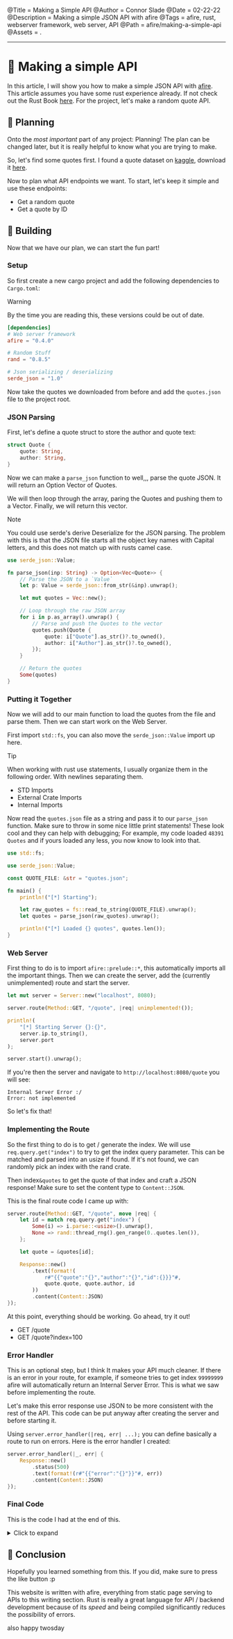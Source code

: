@Title = Making a Simple API
@Author = Connor Slade
@Date = 02-22-22
@Description = Making a simple JSON API with afire
@Tags = afire, rust, webserver framework, web server, API
@Path = afire/making-a-simple-api
@Assets = .

---

# 🧵 Making a simple API

In this article, I will show you how to make a simple JSON API with [afire][afire].
This article assumes you have some rust experience already.
If not check out the Rust Book [here][rust-book].
For the project, let's make a random quote API.

## 🏈 Planning

Onto the _most important_ part of any project: Planning!
The plan can be changed later, but it is really helpful to know what you are trying to make.

So, let's find some quotes first. I found a quote dataset on [kaggle][kaggle], download it [here][quote-dataset].

Now to plan what API endpoints we want.
To start, let's keep it simple and use these endpoints:

- Get a random quote
- Get a quote by ID

## 🏨 Building

Now that we have our plan, we can start the fun part!

### Setup

So first create a new cargo project and add the following dependencies to `Cargo.toml`:

<div ad warn>
  Warning

  By the time you are reading this, these versions could be out of date.
</div>

```toml
[dependencies]
# Web server framework
afire = "0.4.0"

# Random Stuff
rand = "0.8.5"

# Json serializing / deserializing
serde_json = "1.0"
```

Now take the quotes we downloaded from before and add the `quotes.json` file to the project root.

### JSON Parsing

First, let's define a quote struct to store the author and quote text:

```rust
struct Quote {
    quote: String,
    author: String,
}
```

Now we can make a `parse_json` function to well,,, parse the quote JSON.
It will return an Option Vector of Quotes.

We will then loop through the array, paring the Quotes and pushing them to a Vector.
Finally, we will return this vector.

<div ad note>
  Note

  You could use serde's derive Deserialize for the JSON parsing.
  The problem with this is that the JSON file starts all the object key names with Capital letters,
  and this does not match up with rusts camel case.
</div>

```rust
use serde_json::Value;

fn parse_json(inp: String) -> Option<Vec<Quote>> {
    // Parse the JSON to a `Value`
    let p: Value = serde_json::from_str(&inp).unwrap();

    let mut quotes = Vec::new();

    // Loop through the raw JSON array
    for i in p.as_array().unwrap() {
        // Parse and push the Quotes to the vector
        quotes.push(Quote {
            quote: i["Quote"].as_str()?.to_owned(),
            author: i["Author"].as_str()?.to_owned(),
        });
    }

    // Return the quotes
    Some(quotes)
}
```

### Putting it Together

Now we will add to our main function to load the quotes from the file and parse them.
Then we can start work on the Web Server.

First import `std::fs`, you can also move the `serde_json::Value` import up here.

<div ad tip>
  Tip

  When working with rust use statements, I usually organize them in the following order.
  With newlines separating them.

  - STD Imports
  - External Crate Imports
  - Internal Imports
</div>

Now read the `quotes.json` file as a string and pass it to our `parse_json` function.
Make sure to throw in some nice little print statements!
These look cool and they can help with debugging;
For example, my code loaded `48391 Quotes` and if yours loaded any less, you now know to look into that.

```rust
use std::fs;

use serde_json::Value;

const QUOTE_FILE: &str = "quotes.json";

fn main() {
    println!("[*] Starting");

    let raw_quotes = fs::read_to_string(QUOTE_FILE).unwrap();
    let quotes = parse_json(raw_quotes).unwrap();

    println!("[*] Loaded {} quotes", quotes.len());
}
```

### Web Server

First thing to do is to import `afire::prelude::*`, this automatically imports all the important things.
Then we can create the server, add the (currently unimplemented) route and start the server.

```rust
let mut server = Server::new("localhost", 8080);

server.route(Method::GET, "/quote", |req| unimplemented!());

println!(
    "[*] Starting Server {}:{}",
    server.ip.to_string(),
    server.port
);

server.start().unwrap();
```

If you're then the server and navigate to `http://localhost:8080/quote` you will see:

```
Internal Server Error :/
Error: not implemented
```

So let's fix that!

### Implementing the Route

So the first thing to do is to get / generate the index.
We will use `req.query.get("index")` to try to get the index query parameter.
This can be matched and parsed into an usize if found.
If it's not found, we can randomly pick an index with the rand crate.

Then index`&quotes` to get the quote of that index and craft a JSON response!
Make sure to set the content type to `Content::JSON`.

This is the final route code I came up with:

```rust
server.route(Method::GET, "/quote", move |req| {
    let id = match req.query.get("index") {
        Some(i) => i.parse::<usize>().unwrap(),
        None => rand::thread_rng().gen_range(0..quotes.len()),
    };

    let quote = &quotes[id];

    Response::new()
        .text(format!(
            r#"{{"quote":"{}","author":"{}","id":{}}}"#,
            quote.quote, quote.author, id
        ))
        .content(Content::JSON)
});
```

At this point, everything should be working.
Go ahead, try it out!

- GET /quote
- GET /quote?index=100

### Error Handler

This is an optional step, but I think It makes your API much cleaner.
If there is an error in your route, for example, if someone tries to get index `99999999` afire will automatically return an Internal Server Error.
This is what we saw before implementing the route.

Let's make this error response use JSON to be more consistent with the rest of the API.
This code can be put anyway after creating the server and before starting it.

Using `server.error_handler(|req, err| ...);` you can define basically a route to run on errors.
Here is the error handler I created:

```rust
server.error_handler(|_, err| {
    Response::new()
        .status(500)
        .text(format!(r#"{{"error":"{}"}}"#, err))
        .content(Content::JSON)
});
```

### Final Code

This is the code I had at the end of this.

<details>
<summary>Click to expand</summary>

```rust
use std::fs;

use afire::prelude::*;
use rand::{self, Rng};
use serde_json::Value;

const QUOTE_FILE: &str = "quotes.json";

struct Quote {
    quote: String,
    author: String,
}

fn main() {
    println!("[*] Starting");

    let raw_quotes = fs::read_to_string(QUOTE_FILE).unwrap();
    let quotes = parse_json(raw_quotes).unwrap();

    println!("[*] Loaded {} quotes", quotes.len());

    let mut server = Server::new("localhost", 8080);

    server.error_handler(|_, err| {
        Response::new()
            .status(500)
            .text(format!(r#"{{"error":"{}"}}"#, err))
            .content(Content::JSON)
    });

    server.route(Method::GET, "/quote", move |req| {
        let id = match req.query.get("index") {
            Some(i) => i.parse::<usize>().unwrap(),
            None => rand::thread_rng().gen_range(0..quotes.len()),
        };

        let quote = &quotes[id];

        Response::new()
            .text(format!(
                r#"{{"quote":"{}","author":"{}","id":{}}}"#,
                quote.quote, quote.author, id
            ))
            .content(Content::JSON)
    });

    println!(
        "[*] Starting Server {}:{}",
        server.ip.to_string(),
        server.port
    );

    server.start().unwrap();
}

fn parse_json(inp: String) -> Option<Vec<Quote>> {
    let p: Value = serde_json::from_str(&inp).unwrap();

    let mut quotes = Vec::new();
    for i in p.as_array().unwrap() {
        quotes.push(Quote {
            quote: i["Quote"].as_str()?.to_owned(),
            author: i["Author"].as_str()?.to_owned(),
        });
    }

    Some(quotes)
}

```
</details>

## 🦀 Conclusion

Hopefully you learned something from this.
If you did, make sure to press the like button :p

This website is written with afire, everything from static page serving to APIs to this writing section.
Rust is really a great language for API / backend development because of its *speed* and being compiled significantly reduces the possibility of errors.

also happy twosday

[afire]: https://crates.io/crates/afire
[rust-book]: https://doc.rust-lang.org/stable/book/
[kaggle]: https://www.kaggle.com/
[quote-dataset]: https://www.kaggle.com/akmittal/quotes-dataset

